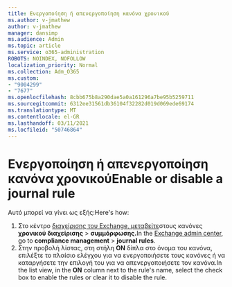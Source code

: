```yaml
---
title: Ενεργοποίηση ή απενεργοποίηση κανόνα χρονικού
ms.author: v-jmathew
author: v-jmathew
manager: dansimp
ms.audience: Admin
ms.topic: article
ms.service: o365-administration
ROBOTS: NOINDEX, NOFOLLOW
localization_priority: Normal
ms.collection: Adm_O365
ms.custom:
- "9004299"
- "7677"
ms.openlocfilehash: 8cbb675b8a290dae5a0a161296a7be95b5259711
ms.sourcegitcommit: 6312ee31561db36104f32282d019d069ede69174
ms.translationtype: MT
ms.contentlocale: el-GR
ms.lasthandoff: 03/11/2021
ms.locfileid: "50746864"
---
```

# <a name="enable-or-disable-a-journal-rule"></a><span data-ttu-id="247b2-102">Ενεργοποίηση ή απενεργοποίηση κανόνα χρονικού</span><span class="sxs-lookup"><span data-stu-id="247b2-102">Enable or disable a journal rule</span></span>

<span data-ttu-id="247b2-103">Αυτό μπορεί να γίνει ως εξής:</span><span class="sxs-lookup"><span data-stu-id="247b2-103">Here's how:</span></span>

1. <span data-ttu-id="247b2-104">Στο κέντρο [διαχείρισης του Exchange, μεταβείτε](https://go.microsoft.com/fwlink/p/?linkid=2059104)στους κανόνες **χρονικού διαχείρισης**  >  **συμμόρφωσης.**</span><span class="sxs-lookup"><span data-stu-id="247b2-104">In the [Exchange admin center](https://go.microsoft.com/fwlink/p/?linkid=2059104), go to **compliance management** > **journal rules**.</span></span>
2. <span data-ttu-id="247b2-105">Στην προβολή λίστας, στη στήλη **ON** δίπλα στο όνομα του κανόνα, επιλέξτε το πλαίσιο ελέγχου για να ενεργοποιήσετε τους κανόνες ή να καταργήσετε την επιλογή του για να απενεργοποιήσετε τον κανόνα.</span><span class="sxs-lookup"><span data-stu-id="247b2-105">In the list view, in the **ON** column next to the rule's name, select the check box to enable the rules or clear it to disable the rule.</span></span>
